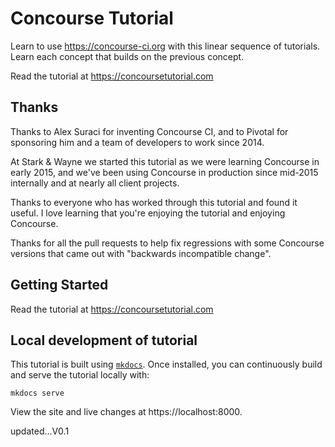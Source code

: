 # Concourse Tutorial

Learn to use https://concourse-ci.org with this linear sequence of tutorials. Learn each concept that builds on the previous concept.

Read the tutorial at https://concoursetutorial.com

## Thanks

Thanks to Alex Suraci for inventing Concourse CI, and to Pivotal for sponsoring him and a team of developers to work since 2014.

At Stark & Wayne we started this tutorial as we were learning Concourse in early 2015, and we've been using Concourse in production since mid-2015 internally and at nearly all client projects.

Thanks to everyone who has worked through this tutorial and found it useful. I love learning that you're enjoying the tutorial and enjoying Concourse.

Thanks for all the pull requests to help fix regressions with some Concourse versions that came out with "backwards incompatible change".

## Getting Started

Read the tutorial at https://concoursetutorial.com

## Local development of tutorial

This tutorial is built using [`mkdocs`](http://www.mkdocs.org/). Once installed, you can continuously build and serve the tutorial locally with:

```plain
mkdocs serve
```

View the site and live changes at https://localhost:8000.

updated...V0.1

